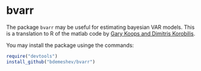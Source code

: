 bvarr
=====

The package `bvarr` may be useful for estimating bayesian VAR models.
This is a translation to R of the matlab code by [Gary Koops and Dimitris Korobilis](http://personal.strath.ac.uk/gary.koop/bayes_matlab_code_by_koop_and_korobilis.html).

You may install the package usinge the commands:
```R
require("devtools")
install_github("bdemeshev/bvarr")
```

